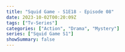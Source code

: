 ```yaml
---
title: "Squid Game - S1E18 - Episode 08"
date: 2023-10-02T00:20:09Z
tags: ["Tv-Series"]
categories: ["Action", "Drama", "Mystery"]
series: ["Squid Game S1"]
showSummary: false
---
```


  <mux-player stream-type="on-demand"
  src="https://kp3d-my.sharepoint.com/personal/ryoo_kp3d_onmicrosoft_com/_layouts/15/download.aspx?share=EZnr3oA-MVFAg6jia_fLFUIB30Nx5Ll82uUFmHJcNyv1ow" metadata-video-title="Squid Game - S1E8 - Episode 08" prefer-playback="mse" controls>
  </mux-player>
  
  
  <script src="https://cdn.jsdelivr.net/npm/@mux/mux-player"></script>
  
   <script id="K8TPSt4R5PRBfPlk00J6024l89DCRief1W1qNj9nFVN3o" type="application/ld+json">
 {
  "@context": "https://schema.org/",
  "@type": "VideoObject",
  "name": "Squid Game - S1E8 - Episode 08",
  "contentUrl": "https://stream.mux.com/K8TPSt4R5PRBfPlk00J6024l89DCRief1W1qNj9nFVN3o.m3u8?quality=auto",
  "thumbnailUrl": "https://www.themoviedb.org/t/p/original/OvS2rb2kidlXGlxjc1mtHUGpYm.jpg?width=314&fit_mode=preserve&time=25",
  "uploadDate": "2023-10-02T00:20:09Z",
}

</script>